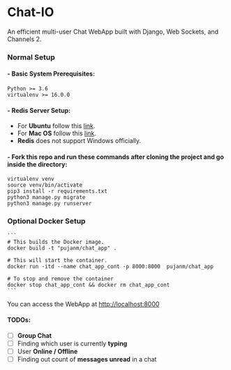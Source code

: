 # Chat-IO
An efficient multi-user Chat WebApp built with Django, Web Sockets, and Channels 2.

### Normal Setup
  #### - Basic System Prerequisites:
  ```
  Python >= 3.6
  virtualenv >= 16.0.0
  ```
  #### - Redis Server Setup:
  * For **Ubuntu** follow this [link](https://www.digitalocean.com/community/tutorials/how-to-install-and-secure-redis-on-ubuntu-18-04).
  * For **Mac OS** follow this [link](https://medium.com/@petehouston/install-and-config-redis-on-mac-os-x-via-homebrew-eb8df9a4f298).
  * **Redis** does not support Windows officially.

  #### - Fork this repo and run these commands after cloning the project and go inside the directory:
  ```
  virtualenv venv
  source venv/bin/activate
  pip3 install -r requirements.txt
  python3 manage.py migrate
  python3 manage.py runserver
  ```

### Optional Docker Setup 
    ```
    # This builds the Docker image.
    docker build -t "pujanm/chat_app" .

    # This will start the container.
    docker run -itd --name chat_app_cont -p 8000:8000  pujanm/chat_app

    # To stop and remove the container
    docker stop chat_app_cont && docker rm chat_app_cont
    ```

You can access the WebApp at [http://localhost:8000](http://localhost:8000)

#### TODOs:
- [ ] **Group Chat**
- [ ] Finding which user is currently **typing**
- [ ] User **Online / Offline**
- [ ] Finding out count of **messages unread** in a chat
